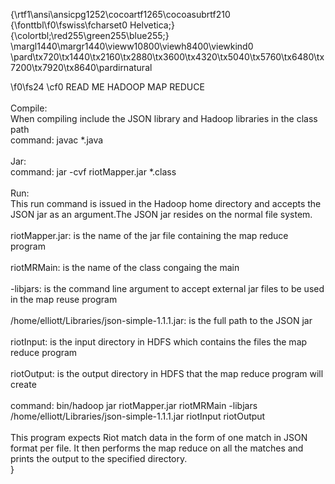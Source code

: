 {\rtf1\ansi\ansicpg1252\cocoartf1265\cocoasubrtf210
{\fonttbl\f0\fswiss\fcharset0 Helvetica;}
{\colortbl;\red255\green255\blue255;}
\margl1440\margr1440\vieww10800\viewh8400\viewkind0
\pard\tx720\tx1440\tx2160\tx2880\tx3600\tx4320\tx5040\tx5760\tx6480\tx7200\tx7920\tx8640\pardirnatural

\f0\fs24 \cf0 READ ME HADOOP MAP REDUCE\
\
Compile:\
When compiling include the JSON library and Hadoop libraries in the class path\
command: javac *.java\
\
Jar:\
command: jar -cvf riotMapper.jar *.class\
\
Run:\
This run command is issued in the Hadoop home directory and accepts the JSON jar as an argument.The JSON jar resides on the normal file system.\
\
riotMapper.jar: is the name of the jar file containing the map reduce program\
\
riotMRMain: is the name of the class congaing the main\
\
-libjars: is the command line argument to accept external jar files to be used in the map reuse program\
\
/home/elliott/Libraries/json-simple-1.1.1.jar: is the full path to the JSON jar \
\
riotInput: is the input directory in HDFS which contains the files the map reduce program\
\
riotOutput: is the output directory in HDFS that the map reduce program will create\
  \
command: bin/hadoop jar riotMapper.jar riotMRMain -libjars /home/elliott/Libraries/json-simple-1.1.1.jar riotInput riotOutput\
\
This program expects Riot match data in the form of one match in JSON format per file. It then performs the map reduce on all the matches and prints the output to the specified directory. \
 }